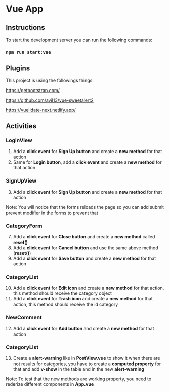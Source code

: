 # Vue App

## Instructions

To start the development server you can run the following commands:

### `npm run start:vue`

## Plugins

This project is using the followings things:

https://getbootstrap.com/

https://github.com/avil13/vue-sweetalert2

https://vuelidate-next.netlify.app/

## Activities

### LoginView
1. Add a **click event** for **Sign Up button** and create a **new method** for that action
2. Same for **Login button**, add a **click event** and create a **new method** for that action

### SignUpView
3. Add a **click event** for **Sign Up button** and create a **new method** for that action

Note: You will notice that the forms reloads the page so you can add submit prevent modifier in the forms to prevent that

### CategoryForm
7. Add a **click event** for **Close button** and create a **new method** called **reset()**
8. Add a **click event** for **Cancel button** and use the same above method (**reset()**)
9. Add a **click event** for **Save button** and create a **new method** for that action

### CategoryList
10. Add a **click event** for **Edit icon** and create a **new method** for that action, this method should receive the category object
11. Add a **click event** for **Trash icon** and create a **new method** for that action, this method should receive the id category

### NewComment
12. Add a **click event** for **Add button** and create a **new method** for that action

### CategoryList
13. Create a **alert-warning** like in **PostView.vue** to show it when there are not results for categories, you have to create a **computed property** for that and add **v-show** in the table and in the new **alert-warning**

Note: To test that the new methods are working property, you need to rederize different components in **App.vue**
